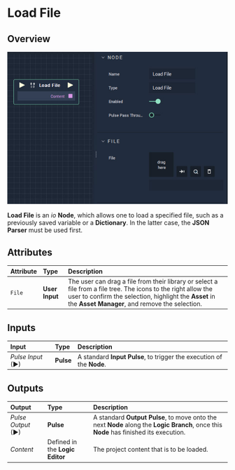 # Load File

## Overview

![The Load File Node.](../../.gitbook/assets/Loadfile.jpg)

**Load File** is an _io_ **Node**, which allows one to load a specified file, such as a previously saved variable or a **Dictionary**. In the latter case, the **JSON Parser** must be used first.

## Attributes

| Attribute | Type | Description |
| :--- | :--- | :--- |
| `File` | **User Input** | The user can drag a file from their library or select a file from a file tree. The icons to the right allow the user to confirm the selection, highlight the **Asset** in the **Asset Manager**, and remove the selection. |

## Inputs

| Input | Type | Description |
| :--- | :--- | :--- |
| _Pulse Input_ \(►\) | **Pulse** | A standard **Input Pulse**, to trigger the execution of the **Node**. |

## Outputs

| Output | Type | Description |
| :--- | :--- | :--- |
| _Pulse Output_ \(►\) | **Pulse** | A standard **Output Pulse**, to move onto the next **Node** along the **Logic Branch**, once this **Node** has finished its execution. |
| _Content_ | Defined in the **Logic Editor** | The project content that is to be loaded. |

